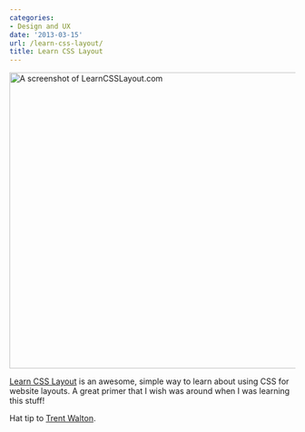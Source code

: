```yaml
---
categories:
- Design and UX
date: '2013-03-15'
url: /learn-css-layout/
title: Learn CSS Layout
---
```


<img src="https://gomakethings.com/wp-content/uploads/2013/03/learn-css-layout.png" alt="A screenshot of LearnCSSLayout.com" width="560" height="522" class="aligncenter size-full wp-image-4325" />

<a href="http://learnlayout.com/">Learn CSS Layout</a> is an awesome, simple way to learn about using CSS for website layouts. A great primer that I wish was around when I was learning this stuff!

Hat tip to <a href="http://trentwalton.com">Trent Walton</a>.